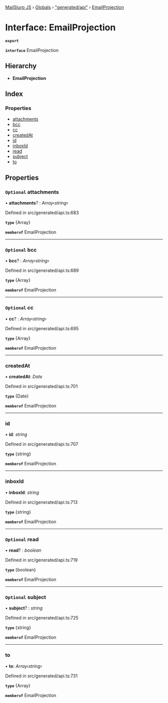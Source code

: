 [MailSlurp JS](../README.md) › [Globals](../globals.md) › ["generated/api"](../modules/_generated_api_.md) › [EmailProjection](_generated_api_.emailprojection.md)

# Interface: EmailProjection

**`export`** 

**`interface`** EmailProjection

## Hierarchy

* **EmailProjection**

## Index

### Properties

* [attachments](_generated_api_.emailprojection.md#optional-attachments)
* [bcc](_generated_api_.emailprojection.md#optional-bcc)
* [cc](_generated_api_.emailprojection.md#optional-cc)
* [createdAt](_generated_api_.emailprojection.md#createdat)
* [id](_generated_api_.emailprojection.md#id)
* [inboxId](_generated_api_.emailprojection.md#inboxid)
* [read](_generated_api_.emailprojection.md#optional-read)
* [subject](_generated_api_.emailprojection.md#optional-subject)
* [to](_generated_api_.emailprojection.md#to)

## Properties

### `Optional` attachments

• **attachments**? : *Array‹string›*

Defined in src/generated/api.ts:683

**`type`** {Array<string>}

**`memberof`** EmailProjection

___

### `Optional` bcc

• **bcc**? : *Array‹string›*

Defined in src/generated/api.ts:689

**`type`** {Array<string>}

**`memberof`** EmailProjection

___

### `Optional` cc

• **cc**? : *Array‹string›*

Defined in src/generated/api.ts:695

**`type`** {Array<string>}

**`memberof`** EmailProjection

___

###  createdAt

• **createdAt**: *Date*

Defined in src/generated/api.ts:701

**`type`** {Date}

**`memberof`** EmailProjection

___

###  id

• **id**: *string*

Defined in src/generated/api.ts:707

**`type`** {string}

**`memberof`** EmailProjection

___

###  inboxId

• **inboxId**: *string*

Defined in src/generated/api.ts:713

**`type`** {string}

**`memberof`** EmailProjection

___

### `Optional` read

• **read**? : *boolean*

Defined in src/generated/api.ts:719

**`type`** {boolean}

**`memberof`** EmailProjection

___

### `Optional` subject

• **subject**? : *string*

Defined in src/generated/api.ts:725

**`type`** {string}

**`memberof`** EmailProjection

___

###  to

• **to**: *Array‹string›*

Defined in src/generated/api.ts:731

**`type`** {Array<string>}

**`memberof`** EmailProjection

